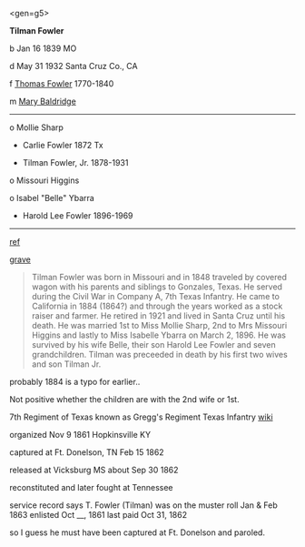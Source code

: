 <gen=g5>

<b>Tilman Fowler</b>

b Jan 16 1839 MO

d May 31 1932 Santa Cruz Co., CA

f [Thomas Fowler](../g7/thomas_fowler_1770.md) 1770-1840

m [Mary Baldridge](../g7/mary_baldridge.md)

<hr>

o Mollie Sharp

- Carlie Fowler 1872 Tx

- Tilman Fowler, Jr. 1878-1931

o Missouri Higgins

o Isabel "Belle" Ybarra

- Harold Lee Fowler 1896-1969

<hr>

[ref](http://freepages.rootsweb.com/%7Efowler/genealogy/combined/fam15054.htm)

[grave](https://www.findagrave.com/memorial/107502855/tilman-fowler)

> Tilman Fowler was born in Missouri and in 1848 traveled by covered wagon with his parents and siblings to Gonzales, Texas. He served during the Civil War in Company A, 7th Texas Infantry. He came to California in 1884 (1864?) and through the years worked as a stock raiser and farmer. He retired in 1921 and lived in Santa Cruz until his death. He was married 1st to Miss Mollie Sharp, 2nd to Mrs Missouri Higgins and lastly to Miss Isabelle Ybarra on March 2, 1896. He was survived by his wife Belle, their son Harold Lee Fowler and seven grandchildren. Tilman was preceeded in death by his first two wives and son Tilman Jr.

probably 1884 is a typo for earlier..

Not positive whether the children are with the 2nd wife or 1st.

7th Regiment of Texas
known as Gregg's Regiment Texas Infantry
[wiki](https://en.wikipedia.org/wiki/7th_Texas_Infantry_Regiment)

organized Nov 9 1861 Hopkinsville KY

captured at Ft. Donelson, TN Feb 15 1862

released at Vicksburg MS about Sep 30 1862

reconstituted and later fought at Tennessee

service record says T. Fowler (Tilman)
was on the muster roll Jan & Feb 1863
enlisted Oct __, 1861
last paid Oct 31, 1862

so I guess he must have been captured at Ft. Donelson and paroled.
